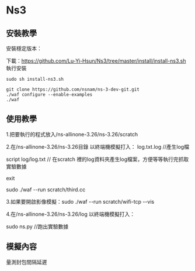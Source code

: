# Ns3
## 安裝教學
安裝穩定版本：

下載：https://github.com/Lu-Yi-Hsun/Ns3/tree/master/install/install-ns3.sh
執行安裝
```
sudo sh install-ns3.sh
```


```
git clone https://github.com/nsnam/ns-3-dev-git.git
./waf configure --enable-examples
./waf

```

## 使用教學
1.把要執行的程式放入/ns-allinone-3.26/ns-3.26/scratch

2.在/ns-allinone-3.26/ns-3.26目錄 以終端機模擬打入：
log.txt.log        //產生log檔

script log/log.txt // 在scratch 裡的log資料夾產生log檔案，方便等等執行完抓取實驗數據

exit

sudo ./waf --run scratch/third.cc 

3.如果要開啟影像模擬：sudo ./waf --run scratch/wifi-tcp --vis

4.在/ns-allinone-3.26/ns-3.26/log 以終端機模擬打入：

sudo ns.py //跑出實驗數據

## 模擬內容
量測封包間隔延遲

